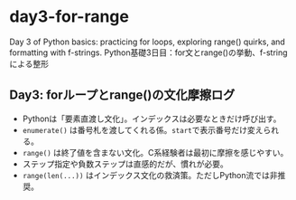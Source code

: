 # day3-for-range
Day 3 of Python basics: practicing for loops, exploring range() quirks, and formatting with f-strings. Python基礎3日目：for文とrange()の挙動、f-stringによる整形

## Day3: forループとrange()の文化摩擦ログ

- Pythonは「要素直渡し文化」。インデックスは必要なときだけ呼び出す。
- `enumerate()` は番号札を渡してくれる係。`start`で表示番号だけ変えられる。
- `range()` は終了値を含まない文化。C系経験者は最初に摩擦を感じやすい。
- ステップ指定や負数ステップは直感的だが、慣れが必要。
- `range(len(...))` はインデックス文化の救済策。ただしPython流では非推奨。
